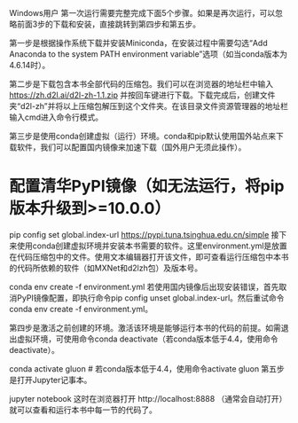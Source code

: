 

<!--
 * @version:
 * @Author: steven
 * @Date: 2020-06-09 22:49:27
 * @LastEditors: steven
 * @LastEditTime: 2020-06-09 22:49:41
 * @Description:
-->
Windows用户
第一次运行需要完整完成下面5个步骤。如果是再次运行，可以忽略前面3步的下载和安装，直接跳转到第四步和第五步。

第一步是根据操作系统下载并安装Miniconda，在安装过程中需要勾选“Add Anaconda to the system PATH environment variable”选项（如当conda版本为4.6.14时）。

第二步是下载包含本书全部代码的压缩包。我们可以在浏览器的地址栏中输入 https://zh.d2l.ai/d2l-zh-1.1.zip 并按回车键进行下载。下载完成后，创建文件夹“d2l-zh”并将以上压缩包解压到这个文件夹。在该目录文件资源管理器的地址栏输入cmd进入命令行模式。

第三步是使用conda创建虚拟（运行）环境。conda和pip默认使用国外站点来下载软件，我们可以配置国内镜像来加速下载（国外用户无须此操作）。

# 配置清华PyPI镜像（如无法运行，将pip版本升级到>=10.0.0）
pip config set global.index-url https://pypi.tuna.tsinghua.edu.cn/simple
接下来使用conda创建虚拟环境并安装本书需要的软件。这里environment.yml是放置在代码压缩包中的文件。使用文本编辑器打开该文件，即可查看运行压缩包中本书的代码所依赖的软件（如MXNet和d2lzh包）及版本号。

conda env create -f environment.yml
若使用国内镜像后出现安装错误，首先取消PyPI镜像配置，即执行命令pip config unset global.index-url。然后重试命令conda env create -f environment.yml。

第四步是激活之前创建的环境。激活该环境是能够运行本书的代码的前提。如需退出虚拟环境，可使用命令conda deactivate（若conda版本低于4.4，使用命令deactivate）。

conda activate gluon  # 若conda版本低于4.4，使用命令activate gluon
第五步是打开Jupyter记事本。

jupyter notebook
这时在浏览器打开 http://localhost:8888 （通常会自动打开）就可以查看和运行本书中每一节的代码了。
